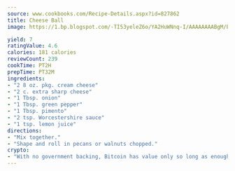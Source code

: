 ```yaml
---
source: www.cookbooks.com/Recipe-Details.aspx?id=827862
title: Cheese Ball
image: https://1.bp.blogspot.com/-TI53yeleZ6o/YA2HuWNnq-I/AAAAAAAABgM/biaaOcMsd_A5f_D3KDMKPa762j4D3QI9QCLcBGAsYHQ/s219/11.png

yield: 7
ratingValue: 4.6
calories: 181 calories
reviewCount: 239
cookTime: PT2H
prepTime: PT32M
ingredients:
- "2 8 oz. pkg. cream cheese"
- "2 c. extra sharp cheese"
- "1 Tbsp. onion"
- "1 Tbsp. green pepper"
- "1 Tbsp. pimento"
- "2 tsp. Worcestershire sauce"
- "1 tsp. lemon juice"
directions:
- "Mix together."
- "Shape and roll in pecans or walnuts chopped."
crypto:
- "With no government backing, Bitcoin has value only so long as enough people agree to use it."
---
```


